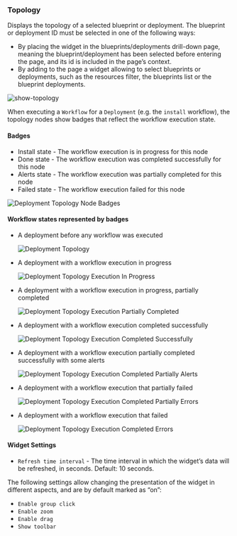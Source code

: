 ### Topology
Displays the topology of a selected blueprint or deployment.
The blueprint or deployment ID must be selected in one of the following ways: 

* By placing the widget in the blueprints/deployments drill-down page, meaning the blueprint/deployment has been selected before entering the page, and its id is included in the page’s context. 
* By adding to the page a widget allowing to select blueprints or deployments, such as the resources filter, the blueprints list or the blueprint deployments.  

![show-topology](https://docs.cloudify.co/4.5.0/images/ui/widgets/show-topology.png)

When executing a `Workflow` for a `Deployment` (e.g. the `install` workflow), the topology nodes show badges that reflect the workflow execution state.
    

#### Badges

* Install state - The workflow execution is in progress for this node
* Done state - The workflow execution was completed successfully for this node
* Alerts state - The workflow execution was partially completed for this node
* Failed state - The workflow execution failed for this node

![Deployment Topology Node Badges](https://docs.cloudify.co/4.5.0/images/ui/ui-deployment-topology-badges.png)

#### Workflow states represented by badges

* A deployment before any workflow was executed

    ![Deployment Topology](https://docs.cloudify.co/4.5.0/images/ui/ui-deployment-topology-1.png)

* A deployment with a workflow execution in progress

    ![Deployment Topology Execution In Progress](https://docs.cloudify.co/4.5.0/images/ui/ui-deployment-topology-2.png)

* A deployment with a workflow execution in progress, partially completed

    ![Deployment Topology Execution Partially Completed](https://docs.cloudify.co/4.5.0/images/ui/ui-deployment-topology-3.png)

* A deployment with a workflow execution completed successfully

    ![Deployment Topology Execution Completed Successfully](https://docs.cloudify.co/4.5.0/images/ui/ui-deployment-topology-4.png)

* A deployment with a workflow execution partially completed successfully with some alerts

    ![Deployment Topology Execution Completed Partially Alerts](https://docs.cloudify.co/4.5.0/images/ui/ui-deployment-topology-5.png)

* A deployment with a workflow execution that partially failed

    ![Deployment Topology Execution Completed Partially Errors](https://docs.cloudify.co/4.5.0/images/ui/ui-deployment-topology-6.png)

* A deployment with a workflow execution that failed

    ![Deployment Topology Execution Completed Errors](https://docs.cloudify.co/4.5.0/images/ui/ui-deployment-topology-7.png)

#### Widget Settings 
* `Refresh time interval` - The time interval in which the widget’s data will be refreshed, in seconds. Default: 10 seconds.

The following settings allow changing the presentation of the widget in different aspects, and are by default marked as “on”: 

* `Enable group click` 
* `Enable zoom` 
* `Enable drag` 
* `Show toolbar` 
